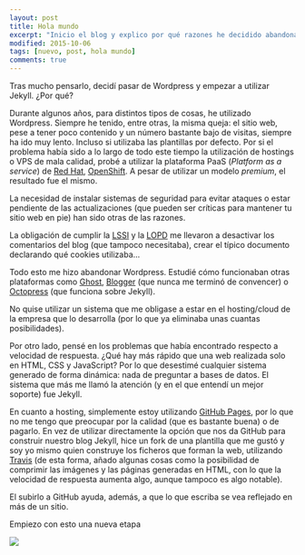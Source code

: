 ```yaml
---
layout: post
title: Hola mundo
excerpt: "Inicio el blog y explico por qué razones he decidido abandonar Wordpress y unirme a Jekyll"
modified: 2015-10-06
tags: [nuevo, post, hola mundo]
comments: true
---
```

Tras mucho pensarlo, decidí pasar de Wordpress y empezar a utilizar Jekyll. ¿Por qué?

Durante algunos años, para distintos tipos de cosas, he utilizado Wordpress. Siempre he tenido, entre otras, la misma queja: el sitio web, pese a tener poco contenido y un número bastante bajo de visitas, siempre ha ido muy lento. Incluso si utilizaba las plantillas por defecto. Por si el problema había sido a lo largo de todo este tiempo la utilización de hostings o VPS de mala calidad, probé a utilizar la plataforma PaaS (*Platform as a service*) de [Red Hat](http://www.redhat.com/es/global/spain), [OpenShift](https://www.openshift.com/). A pesar de utilizar un modelo *premium*, el resultado  fue el mismo.

La necesidad de instalar sistemas de seguridad para evitar ataques o estar pendiente de las actualizaciones (que pueden ser críticas para mantener tu sitio web en pie) han sido otras de las razones.

La obligación de cumplir la [LSSI](http://www.lssi.gob.es/) y la [LOPD](https://www.agpd.es/portalwebAGPD/canaldocumentacion/informes_juridicos/reglamento_lopd/index-ides-idphp.php) me llevaron a desactivar los comentarios del blog (que tampoco necesitaba), crear el típico documento declarando qué cookies utilizaba...

Todo esto me hizo abandonar Wordpress. Estudié cómo funcionaban otras plataformas como [Ghost](https://ghost.org/), [Blogger](https://www.blogger.com/home) (que nunca me terminó de convencer) o [Octopress](http://octopress.org/) (que funciona sobre Jekyll).

No quise utilizar un sistema que me obligase a estar en el hosting/cloud de la empresa que lo desarrolla (por lo que ya eliminaba unas cuantas posibilidades).

Por otro lado, pensé en los problemas que había encontrado respecto a velocidad de respuesta. ¿Qué hay más rápido que una web realizada solo en HTML, CSS y JavaScript? Por lo que desestimé cualquier sistema generado de forma dinámica: nada de preguntar a bases de datos. El sistema que más me llamó la atención (y en el que entendí un mejor soporte) fue Jekyll.

En cuanto a hosting, simplemente estoy utilizando [GitHub Pages](https://pages.github.com/), por lo que no me tengo que preocupar por la calidad (que es bastante buena) o de pagarlo. En vez de utilizar directamente la opción que nos da GitHub para construir nuestro blog Jekyll, hice un fork de una plantilla que me gustó y soy yo mismo quien construye los ficheros que forman la web, utilizando [Travis](https://travis-ci.org/) (de esta forma, añado algunas cosas como la posibilidad de comprimir las imágenes y las páginas generadas en HTML, con lo que la velocidad de respuesta aumenta algo, aunque tampoco es algo notable).

El subirlo a GitHub ayuda, además, a que lo que escriba se vea reflejado en más de un sitio.


Empiezo con esto una nueva etapa

![](https://jekyllrb.com/img/logo-2x.png)
